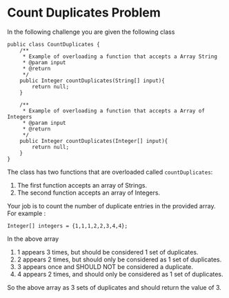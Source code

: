 # Count Duplicates Problem

In the following challenge you are given the following class

```
public class CountDuplicates {
    /**
     * Example of overloading a function that accepts a Array String
     * @param input
     * @return
     */
    public Integer countDuplicates(String[] input){
        return null;
    }

    /**
     * Example of overloading a function that accepts a Array of Integers
     * @param input
     * @return
     */
    public Integer countDuplicates(Integer[] input){
        return null;
    }
}

```

The class has two functions that are overloaded called ```countDuplicates```:

1.  The first function accepts an array of Strings.
2.  The second function accepts an array of Integers.

Your job is to count the number of duplicate entries in the provided array. For example :

```
Integer[] integers = {1,1,1,2,2,3,4,4};
```

In the above array 

1. 1 appears 3 times, but should be considered 1 set of duplicates.
2. 2 appears 2 times, but should only be considered as 1 set of duplicates.
3. 3 appears once and SHOULD NOT be considered a duplicate.
4. 4 appears 2 times, and should only be considered as 1 set of duplicates.

So the above array as 3 sets of duplicates and should return the value of 3.



